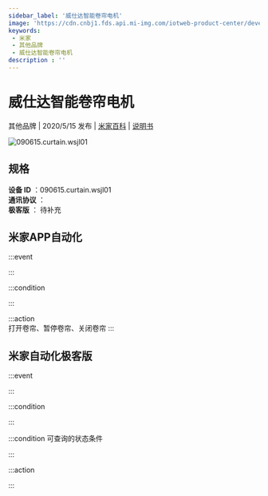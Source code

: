 ```yaml
---
sidebar_label: '威仕达智能卷帘电机'
image: 'https://cdn.cnbj1.fds.api.mi-img.com/iotweb-product-center/developer_1583923064077ZI24GZzr.png?GalaxyAccessKeyId=AKVGLQWBOVIRQ3XLEW&Expires=9223372036854775807&Signature=ccm6w1LypsQJ35/oKRu8/MPbBZk='
keywords: 
 - 米家
 - 其他品牌
 - 威仕达智能卷帘电机
description : ''
---
```

# 威仕达智能卷帘电机

其他品牌 | 2020/5/15 发布 | [米家百科](https://home.mi.com/webapp/content/baike/product/index.html?model=090615.curtain.wsjl01) | [说明书](https://home.mi.com/views/introduction.html?model=090615.curtain.wsjl01&region=cn)

![090615.curtain.wsjl01](https://cdn.cnbj1.fds.api.mi-img.com/iotweb-product-center/developer_1583923064077ZI24GZzr.png?GalaxyAccessKeyId=AKVGLQWBOVIRQ3XLEW&Expires=9223372036854775807&Signature=ccm6w1LypsQJ35/oKRu8/MPbBZk=)

## 规格  
> 
**设备 ID** ：090615.curtain.wsjl01  
**通讯协议** ：  
**极客版**  ： 待补充 


## 米家APP自动化  

:::event  

:::

:::condition  

:::

:::action   
打开卷帘、暂停卷帘、关闭卷帘
:::

## 米家自动化极客版  

:::event  

:::

:::condition  

:::

:::condition 可查询的状态条件  

:::

:::action  

:::

        
